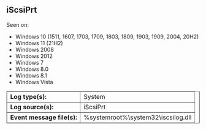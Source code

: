 ## iScsiPrt

Seen on:
* Windows 10 (1511, 1607, 1703, 1709, 1803, 1809, 1903, 1909, 2004, 20H2)
* Windows 11 (21H2)
* Windows 2008
* Windows 2012
* Windows 7
* Windows 8.0
* Windows 8.1
* Windows Vista

<table border="1" class="docutils">
  <tbody>
    <tr>
      <td><b>Log type(s):</b></td>
      <td>System</td>
    </tr>
    <tr>
      <td><b>Log source(s):</b></td>
      <td>iScsiPrt</td>
    </tr>
    <tr>
      <td><b>Event message file(s):</b></td>
      <td>%systemroot%\system32\iscsilog.dll</td>
    </tr>
  </tbody>
</table>

&nbsp;


